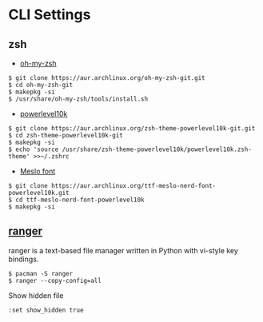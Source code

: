 # CLI Settings

## zsh

- [oh-my-zsh](https://github.com/ohmyzsh/ohmyzsh) 
```
$ git clone https://aur.archlinux.org/oh-my-zsh-git.git
$ cd oh-my-zsh-git
$ makepkg -si
$ /usr/share/oh-my-zsh/tools/install.sh
```

- [powerlevel10k](https://github.com/romkatv/powerlevel10k)
```
$ git clone https://aur.archlinux.org/zsh-theme-powerlevel10k-git.git
$ cd zsh-theme-powerlevel10k-git
$ makepkg -si
$ echo 'source /usr/share/zsh-theme-powerlevel10k/powerlevel10k.zsh-theme' >>~/.zshrc
```
- [Meslo font](https://aur.archlinux.org/packages/ttf-meslo-nerd-font-powerlevel10k)
```
$ git clone https://aur.archlinux.org/ttf-meslo-nerd-font-powerlevel10k.git
$ cd ttf-meslo-nerd-font-powerlevel10k
$ makepkg -si
```

## [ranger](https://wiki.archlinux.org/title/ranger)
ranger is a text-based file manager written in Python with vi-style key bindings.

```
$ pacman -S ranger
$ ranger --copy-config=all
```

Show hidden file
```
:set show_hidden true
```
